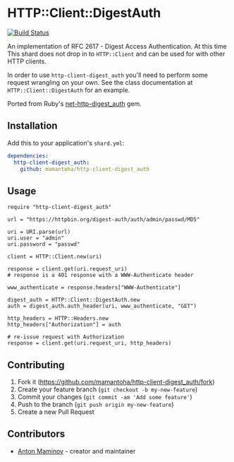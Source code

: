 # HTTP::Client::DigestAuth

[![Build Status](https://travis-ci.org/mamantoha/http-client-digest_auth.svg?branch=master)](https://travis-ci.org/mamantoha/http-client-digest_auth)

An implementation of RFC 2617 - Digest Access Authentication. At this time
This shard does not drop in to `HTTP::Client` and can be used for with other HTTP
clients.

In order to use `http-client-digest_auth` you'll need to perform some request
wrangling on your own. See the class documentation at `HTTP::Client::DigestAuth`
for an example.

Ported from Ruby's [net-http-digest_auth](https://github.com/drbrain/net-http-digest_auth) gem.

## Installation

Add this to your application's `shard.yml`:

```yaml
dependencies:
  http-client-digest_auth:
    github: mamantoha/http-client-digest_auth
```

## Usage

```crystal
require "http-client-digest_auth"

url = "https://httpbin.org/digest-auth/auth/admin/passwd/MD5"

uri = URI.parse(url)
uri.user = "admin"
uri.password = "passwd"

client = HTTP::Client.new(uri)

response = client.get(uri.request_uri)
# response is a 401 response with a WWW-Authenticate header

www_authenticate = response.headers["WWW-Authenticate"]

digest_auth = HTTP::Client::DigestAuth.new
auth = digest_auth.auth_header(uri, www_authenticate, "GET")

http_headers = HTTP::Headers.new
http_headers["Authorization"] = auth

# re-issue request with Authorization
response = client.get(uri.request_uri, http_headers)
```

## Contributing

1. Fork it (<https://github.com/mamantoha/http-client-digest_auth/fork>)
2. Create your feature branch (`git checkout -b my-new-feature`)
3. Commit your changes (`git commit -am 'Add some feature'`)
4. Push to the branch (`git push origin my-new-feature`)
5. Create a new Pull Request

## Contributors

- [Anton Maminov](https://github.com/mamantoha) - creator and maintainer
